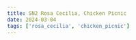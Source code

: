 ```yaml
---
title: SN2 Rosa Cecilia, Chicken Picnic
date: 2024-03-04
tags: ['rosa_cecilia', 'chicken_picnic']
---
```


